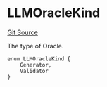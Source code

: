 # LLMOracleKind
[Git Source](https://github.com/firstbatchxyz/dria-oracle-contracts/blob/cdb7cd04715c2a34800fff701d86f15ce85acfe1/src/LLMOracleRegistry.sol)

The type of Oracle.


```solidity
enum LLMOracleKind {
    Generator,
    Validator
}
```

